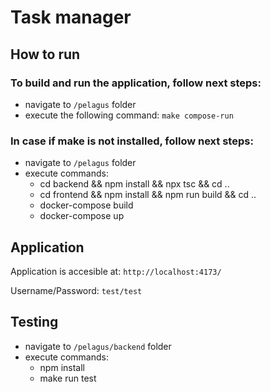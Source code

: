 # Task manager

## How to run

### To build and run the application, follow next steps:
+ navigate to ```/pelagus``` folder 
+ execute the following command: ```make compose-run```

### In case if make is not installed, follow next steps:
+ navigate to ```/pelagus``` folder 
+ execute commands: 
	- cd backend && npm install && npx tsc && cd ..
	- cd frontend && npm install && npm run build && cd ..
	- docker-compose build
	- docker-compose up


## Application

Application is accesible at: ```http://localhost:4173/```

Username/Password: ```test/test```

## Testing
+ navigate to ```/pelagus/backend``` folder 
+ execute commands: 
    - npm install
    - make run test